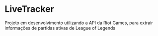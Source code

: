 # LiveTracker

Projeto em desenvolvimento utilizando a API da Riot Games, para extrair informações de partidas ativas de League of Legends
